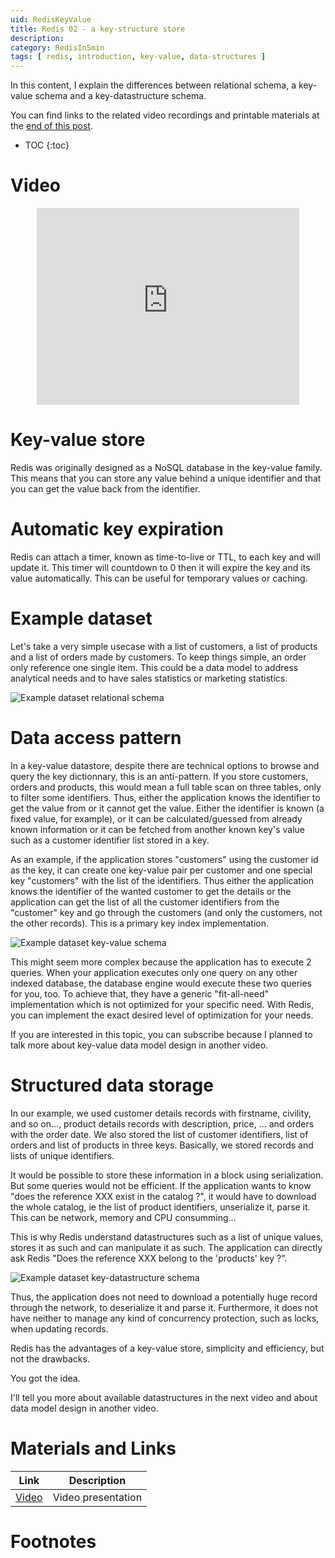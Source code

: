 ```yaml
---
uid: RedisKeyValue
title: Redis 02 - a key-structure store
description:
category: RedisIn5min
tags: [ redis, introduction, key-value, data-structures ]
---
```


In this content, I explain the differences between relational schema, a key-value schema and a key-datastructure schema. 

You can find links to the related video recordings and printable materials at
the <a href="#materials-and-links">end of this post</a>.

* TOC
{:toc}

# Video

<center><iframe width="420" height="315" src="https://www.youtube.com/embed/6uzBC39dvAs" frameborder="0" allowfullscreen></iframe></center>

# Key-value store

Redis was originally designed as a NoSQL database in the key-value family. This means that you can store any value behind a unique identifier and that you can get the value back from the identifier.

# Automatic key expiration

Redis can attach a timer, known as time-to-live or TTL, to each key and will update it. This timer will countdown to 0 then it will expire the key and its value automatically. This can be useful for temporary values or caching.

# Example dataset

Let's take a very simple usecase with a list of customers, a list of products and a list of orders made by customers. To keep things simple, an order only reference one single item. This could be a data model to address analytical needs and to have sales statistics or marketing statistics.

![Example dataset relational schema][RelationalSchema.png]

#  Data access pattern

In a key-value datastore, despite there are technical options to browse and query the key dictionnary, this is an anti-pattern. If you store customers, orders and products, this would mean a full table scan on three tables, only to filter some identifiers. Thus, either the application knows the identifier to get the value from or it cannot get the value. Either the identifier is known (a fixed value, for example), or it can be calculated/guessed from already known information or it can be fetched from another known key's value such as a customer identifier list stored in a key.

As an example, if the application stores "customers" using the customer id as the key, it can create one key-value pair per customer and one special key "customers" with the list of the identifiers. Thus either the application knows the identifier of the wanted customer to get the details or the application can get the list of all the customer identifiers from the "customer" key and go through the customers (and only the customers, not the other records). This is a primary key index implementation.

![Example dataset key-value schema][KeyvalueSchema.png]

This might seem more complex because the application has to execute 2 queries. When your application executes only one query on any other indexed database, the database engine would execute these two queries for you, too. To achieve that, they have a generic "fit-all-need" implementation which is not optimized for your specific need. With Redis, you can implement the exact desired level of optimization for your needs.

If you are interested in this topic, you can subscribe because I planned to talk more about key-value data model design in another video.

# Structured data storage

In our example, we used customer details records with firstname, civility, and so on..., product details records with description, price, ...  and orders with the order date. We also stored the list of customer identifiers, list of orders and list of products in three keys. Basically, we stored records and lists of unique identifiers.

It would be possible to store these information in a block using serialization. But some queries would not be efficient. If the application wants to know "does the reference XXX exist in the catalog ?", it would have to download the whole catalog, ie the list of product identifiers, unserialize it, parse it. This can be network, memory and CPU consumming...

This is why Redis understand datastructures such as a list of unique values, stores it as such and can manipulate it as such. The application can directly ask Redis "Does the reference XXX belong to the 'products' key ?". 

![Example dataset key-datastructure schema][KeystructureSchema.png]

Thus, the application does not need to download a potentially huge record through the network, to deserialize it and parse it. Furthermore, it does not have neither to manage any kind of concurrency protection, such as locks, when updating records.

Redis has the advantages of a key-value store, simplicity and efficiency, but not the drawbacks.

You got the idea.

I'll tell you more about available datastructures in the next video and about data model design in another video.






# Materials and Links

| Link | Description |
|---|---|
| [Video] | Video presentation |

# Footnotes

[Video]: https://youtu.be/6uzBC39dvAs "Related youtube video"
[RelationalSchema.png]: {{site.url}}{{site.baseurl}}/assets/posts/{{page.uid}}/RelationalSchema.png "Sample dataset relational schema"
[KeyvalueSchema.png]: {{site.url}}{{site.baseurl}}/assets/posts/{{page.uid}}/KeyvalueSchema.png "Sample dataset key-value schema"
[KeystructureSchema.png]: {{site.url}}{{site.baseurl}}/assets/posts/{{page.uid}}/KeystructureSchema.png "Sample dataset key-structure schema"
